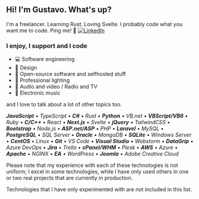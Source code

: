 ## Hi! I'm Gustavo. What's up?

I'm a freelancer. Learning Rust. Loving Svelte. I probably code what you want me to code. Ping me! 🙂
[![LinkedIn](https://img.shields.io/badge/LinkedIn-0077B5?style=for-the-badge&logo=linkedin&logoColor=white)]([https://shields.io/](https://linkedin.com/in/brgustavoribeiro))

### I enjoy, I support and I code

- 💻 Software engineering
- 📔 Design
- 💾 Open-source software and selfhosted stuff
- 🔦 Professional lighting
- 🎥 Audio and video / Radio and TV
- 🎹 Electronic music

and I love to talk about a lot of other topics too.

***JavaScript** • TypeScript • **C#** • Rust •  **Python** • VB.net • **VBScript/VB6** • Ruby • **C/C++** • React • **Next.js** • Svelte • **jQuery** • TailwindCSS • **Bootstrap** • Node.js • **ASP.net/ASP** • PHP • **Laravel** • MySQL • **PostgreSQL** • SQL Server • **Oracle** • MongoDB • **SQLite** • Windows Server • **CentOS** • Linux • **Git** • VS Code • **Visual Studio** • Webstorm • **DataGrip** • Azure DevOps • **Jira** • Trello • **cPanel/WHM** • Plesk • **AWS** • Azure • **Apache** • NGINX • **EA** • WordPress • **Joomla** • Adobe Creative Cloud*

Please note that my experience with each of these technologies is not uniform; I excel in some technologies, while I have only used others in one or two real projects that are currently in production.

Technologies that I have only experimented with are not included in this list.
